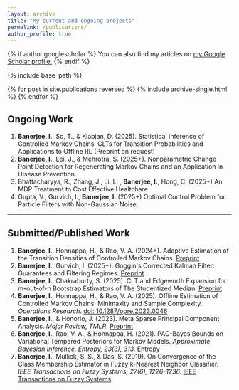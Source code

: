 ```yaml
---
layout: archive
title: "My current and ongoing projects"
permalink: /publications/
author_profile: true
---
```


{% if author.googlescholar %}
  You can also find my articles on <u><a href="{{author.googlescholar}}">my Google Scholar profile</a>.</u>
{% endif %}

{% include base_path %}

{% for post in site.publications reversed %}
  {% include archive-single.html %}
{% endfor %}

## Ongoing Work
1. **Banerjee, I.**, So, T., & Klabjan, D. (2025). Statistical Inference of Controlled Markov Chains: CLTs for Transition Probabilities and Applications to Offline RL (Preprint on request)
1. **Banerjee, I.**, Lei, J., & Mehrotra, S. (2025+). Nonparametric Change Point Detection for Regenerating Markov Chains and an Application in Disease Prevention.
1. Bhattacharyya, R., Zhang, J., Li, L. , **Banerjee, I.**, Hong, C. (2025+) An MDP Treatment to Cost Effective Healtchare
1. Gupta, V., Gurvich, I., **Banerjee, I.** (2025+) Optimal Control Problem for Particle Filters with Non-Gaussian Noise.
---

## Submitted/Published Work
1. **Banerjee, I.**, Honnappa, H., & Rao, V. A. (2024+). Adaptive Estimation of the Transition Densities of Controlled Markov Chains. [Preprint](https://arxiv.org/abs/2505.14458)
1. **Banerjee, I.**, Gurvich, I. (2025+). Goggin's Corrected Kalman Filter: Guarantees and Filtering Regimes. [Preprint](https://arxiv.org/abs/2502.14053)
1. **Banerjee, I.**, Chakraborty, S. (2025). CLT and Edgeworth Expansion for m-out-of-n Bootstrap Estimators of The Studentized Median. [Preprint](https://arxiv.org/abs/2505.11725)
1. **Banerjee, I.**, Honnappa, H., & Rao, V. A. (2025). Offline Estimation of Controlled Markov Chains: Minimaxity and Sample Complexity. *Operations Research*. [doi: 10.1287/opre.2023.0046](https://doi.org/10.1287/opre.2023.0046)
1. **Banerjee, I.**, & Honorio, J. (2023). Meta Sparse Principal Component Analysis. *Major Review, TMLR*. [Preprint](https://arxiv.org/abs/2211.07092)
1. **Banerjee, I.**, Rao, V. A., & Honnappa, H. (2021). PAC-Bayes Bounds on Variational Tempered Posteriors for Markov Models. *Approximate Bayesian Inference, Entropy, 23(3), 313.* [Entropy](https://www.mdpi.com/1099-4300/23/3/313)
1. **Banerjee, I.**, Mullick, S. S., & Das, S. (2019). On Convergence of the Class Membership Estimator in Fuzzy k-Nearest Neighbor Classifier. *IEEE Transactions on Fuzzy Systems, 27(6), 1226-1236.* [IEEE Transactions on Fuzzy Systems](https://ieeexplore.ieee.org/abstract/document/8481381)
